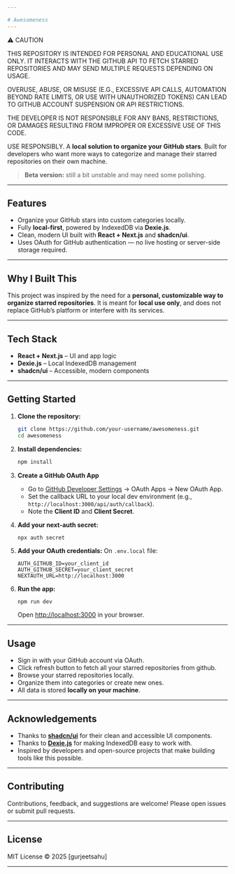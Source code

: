 ```yaml
---

# Awesomeness
---
```

⚠️ CAUTION

THIS REPOSITORY IS INTENDED FOR PERSONAL AND EDUCATIONAL USE ONLY.
IT INTERACTS WITH THE GITHUB API TO FETCH STARRED REPOSITORIES AND MAY SEND MULTIPLE REQUESTS DEPENDING ON USAGE.

OVERUSE, ABUSE, OR MISUSE (E.G., EXCESSIVE API CALLS, AUTOMATION BEYOND RATE LIMITS, OR USE WITH UNAUTHORIZED TOKENS) CAN LEAD TO GITHUB ACCOUNT SUSPENSION OR API RESTRICTIONS.

THE DEVELOPER IS NOT RESPONSIBLE FOR ANY BANS, RESTRICTIONS, OR DAMAGES RESULTING FROM IMPROPER OR EXCESSIVE USE OF THIS CODE.

USE RESPONSIBLY.
A **local solution to organize your GitHub stars**. Built for developers who want more ways to categorize and manage their starred repositories on their own machine.

> **Beta version:** still a bit unstable and may need some polishing.

---


## Features

* Organize your GitHub stars into custom categories locally.
* Fully **local-first**, powered by IndexedDB via **Dexie.js**.
* Clean, modern UI built with **React + Next.js** and **shadcn/ui**.
* Uses OAuth for GitHub authentication — no live hosting or server-side storage required.

---

## Why I Built This

This project was inspired by the need for a **personal, customizable way to organize starred repositories**. It is meant for **local use only**, and does not replace GitHub’s platform or interfere with its services.

---

## Tech Stack

* **React + Next.js** – UI and app logic
* **Dexie.js** – Local IndexedDB management
* **shadcn/ui** – Accessible, modern components

---

## Getting Started

1. **Clone the repository:**

   ```bash
   git clone https://github.com/your-username/awesomeness.git
   cd awesomeness
   ```

2. **Install dependencies:**

   ```bash
   npm install
   ```

3. **Create a GitHub OAuth App**

   * Go to [GitHub Developer Settings](https://github.com/settings/developers) → OAuth Apps → New OAuth App.
   * Set the callback URL to your local dev environment (e.g., `http://localhost:3000/api/auth/callback`).
   * Note the **Client ID** and **Client Secret**.

4. **Add your next-auth secret:**
   
   ```env
   npx auth secret
   ```
   
5. **Add your OAuth credentials:**
   On `.env.local` file:

   ```env
   AUTH_GITHUB_ID=your_client_id
   AUTH_GITHUB_SECRET=your_client_secret
   NEXTAUTH_URL=http://localhost:3000
   ```

6. **Run the app:**

   ```bash
   npm run dev
   ```

   Open [http://localhost:3000](http://localhost:3000) in your browser.

---

## Usage

* Sign in with your GitHub account via OAuth.
* Click refresh button to fetch all your starred repositories from github.
* Browse your starred repositories locally.
* Organize them into categories or create new ones.
* All data is stored **locally on your machine**.

---


## Acknowledgements

* Thanks to **[shadcn/ui](https://github.com/shadcn/ui)** for their clean and accessible UI components.
* Thanks to **[Dexie.js](https://dexie.org/)** for making IndexedDB easy to work with.
* Inspired by developers and open-source projects that make building tools like this possible.

---


## Contributing

Contributions, feedback, and suggestions are welcome! Please open issues or submit pull requests.

---

## License

MIT License © 2025 \[gurjeetsahu]

---
